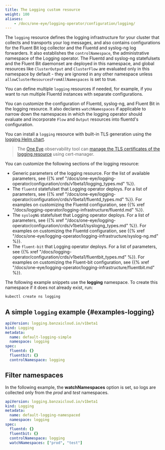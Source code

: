 ```yaml
---
title: The Logging custom resource
weight: 100
aliases:
    - /docs/one-eye/logging-operator/configuration/logging/
---
```


The `logging` resource defines the logging infrastructure for your cluster that collects and transports your log messages, and also contains configurations for the Fluent Bit log collector and the Fluentd and syslog-ng log forwarders. It also establishes the `controlNamespace`, the administrative namespace of the Logging operator. The Fluentd and syslog-ng statefulsets and the Fluent Bit daemonset are deployed in this namespace, and global resources like `ClusterOutput` and `ClusterFlow` are evaluated only in this namespace by default - they are ignored in any other namespace unless `allowClusterResourcesFromAllNamespaces` is set to true.

You can define multiple `logging` resources if needed, for example, if you want to run multiple Fluentd instances with separate configurations.

You can customize the configuration of Fluentd, syslog-ng, and Fluent Bit in the logging resource. It also declares `watchNamespaces` if applicable to narrow down the namespaces in which the logging operator should evaluate and incorporate `Flow` and `Output` resources into fluentd's configuration.

You can install a `logging` resource with built-in TLS generation using the [logging Helm chart](https://github.com/banzaicloud/logging-operator/tree/master/charts/logging-operator-logging).

> The [One Eye](https://banzaicloud.com/products/one-eye/) observability tool can [manage the TLS certificates of the logging resource](/docs/tls/) using cert-manager.

You can customize the following sections of the logging resource:

- Generic parameters of the logging resource. For the list of available parameters, see {{% xref "/docs/one-eye/logging-operator/configuration/crds/v1beta1/logging_types.md" %}}.
- The `fluentd` statefulset that Logging operator deploys. For a list of parameters, see {{% xref "/docs/one-eye/logging-operator/configuration/crds/v1beta1/fluentd_types.md" %}}. For examples on customizing the Fluentd configuration, see {{% xref "/docs/logging-operator/logging-infrastructure/fluentd.md" %}}.
- The `syslogNG` statefulset that Logging operator deploys. For a list of parameters, see {{% xref "/docs/one-eye/logging-operator/configuration/crds/v1beta1/syslogng_types.md" %}}. For examples on customizing the Fluentd configuration, see {{% xref "/docs/one-eye/logging-operator/logging-infrastructure/syslog-ng.md" %}}.
- The `fluent-bit` that Logging operator deploys. For a list of parameters, see {{% xref "/docs/logging-operator/configuration/crds/v1beta1/fluentbit_types.md" %}}. For examples on customizing the Fluent-bit configuration, see {{% xref "/docs/one-eye/logging-operator/logging-infrastructure/fluentbit.md" %}}.

The following example snippets use the **logging** namespace. To create this namespace if it does not already exist, run:

```bash
kubectl create ns logging
```

## A simple `logging` example {#examples-logging}

```yaml
apiVersion: logging.banzaicloud.io/v1beta1
kind: Logging
metadata:
  name: default-logging-simple
  namespace: logging
spec:
  fluentd: {}
  fluentbit: {}
  controlNamespace: logging
```

## Filter namespaces

In the following example, the **watchNamespaces** option is set, so logs are collected only from the *prod* and *test* namespaces.

```yaml
apiVersion: logging.banzaicloud.io/v1beta1
kind: Logging
metadata:
  name: default-logging-namespaced
  namespace: logging
spec:
  fluentd: {}
  fluentbit: {}
  controlNamespace: logging
  watchNamespaces: ["prod", "test"]
```

